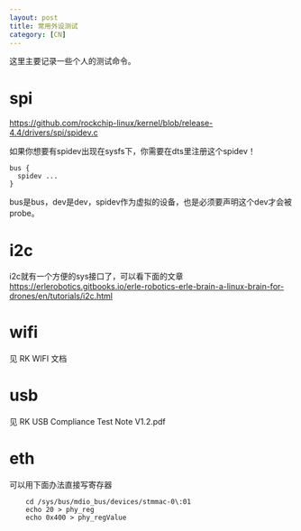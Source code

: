 ```yaml
---
layout: post
title: 常用外设测试
category: [CN]
---
```



这里主要记录一些个人的测试命令。


# spi

https://github.com/rockchip-linux/kernel/blob/release-4.4/drivers/spi/spidev.c

如果你想要有spidev出现在sysfs下，你需要在dts里注册这个spidev！

    bus {
      spidev ...
    }

bus是bus，dev是dev，spidev作为虚拟的设备，也是必须要声明这个dev才会被probe。


# i2c

i2c就有一个方便的sys接口了，可以看下面的文章
https://erlerobotics.gitbooks.io/erle-robotics-erle-brain-a-linux-brain-for-drones/en/tutorials/i2c.html


# wifi

见 RK WIFI 文档 

# usb

见 RK USB Compliance Test Note V1.2.pdf

# eth

可以用下面办法直接写寄存器

        cd /sys/bus/mdio_bus/devices/stmmac-0\:01
        echo 20 > phy_reg
        echo 0x400 > phy_regValue
